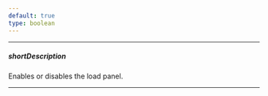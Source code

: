```yaml
---
default: true
type: boolean
---
```

---
##### shortDescription
Enables or disables the load panel.

---
